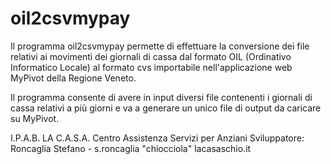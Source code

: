 # oil2csvmypay

Il programma oil2csvmypay permette di effettuare la conversione dei file relativi ai movimenti dei giornali di cassa dal formato OIL (Ordinativo Informatico Locale) al formato cvs importabile nell'applicazione web MyPivot della Regione Veneto. 

Il programma consente di avere in input diversi file contenenti i giornali di cassa relativi a più giorni e va a generare un unico file di output da caricare su MyPivot. 

I.P.A.B. LA C.A.S.A. Centro Assistenza Servizi per Anziani
Sviluppatore: Roncaglia Stefano - s.roncaglia "chiocciola" lacasaschio.it
